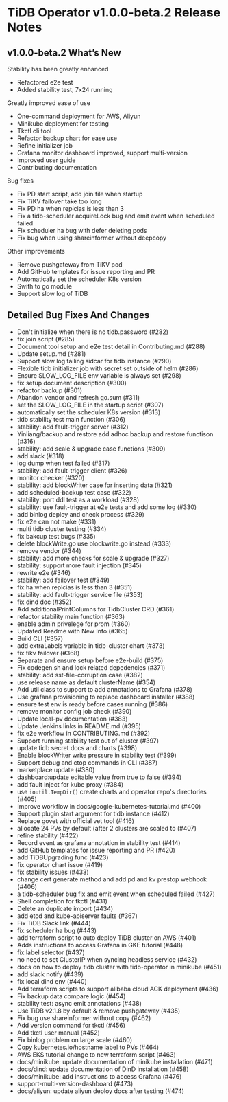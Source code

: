 # TiDB Operator v1.0.0-beta.2 Release Notes

## v1.0.0-beta.2 What’s New

Stability has been greatly enhanced
- Refactored e2e test
- Added stability test, 7x24 running

Greatly improved ease of use

- One-command deployment for AWS, Aliyun
- Minikube deployment for testing
- Tkctl cli tool
- Refactor backup chart for ease use
- Refine initializer job
- Grafana monitor dashboard improved, support multi-version
- Improved user guide
- Contributing documentation

Bug fixes

- Fix PD start script, add join file when startup
- Fix TiKV failover take too long
- Fix PD ha when replcias is less than 3
- Fix a tidb-scheduler acquireLock bug and emit event when scheduled failed
- Fix scheduler ha bug with defer deleting pods
- Fix bug when using shareinformer without deepcopy

Other improvements

- Remove pushgateway from TiKV pod
- Add GitHub templates for issue reporting and PR
- Automatically set the scheduler K8s version
- Swith to go module
- Support slow log of TiDB

## Detailed Bug Fixes And Changes

- Don't initialize when there is no tidb.password (#282)
- fix join script (#285)
- Document tool setup and e2e test detail in Contributing.md (#288)
- Update setup.md (#281)
- Support slow log tailing sidcar for tidb instance (#290)
- Flexible tidb initializer job with secret set outside of helm (#286)
- Ensure SLOW_LOG_FILE env variable is always set (#298)
- fix setup document description (#300)
- refactor backup (#301)
- Abandon vendor and refresh go.sum (#311)
- set the SLOW_LOG_FILE in the startup script (#307)
- automatically set the scheduler K8s version (#313)
- tidb stability test main function (#306)
- stability: add fault-trigger server (#312)
- Yinliang/backup and restore add adhoc backup and restore functison (#316)
- stability: add scale & upgrade case functions (#309)
- add slack (#318)
- log dump when test failed (#317)
- stability: add fault-trigger client (#326)
- monitor checker (#320)
- stability: add blockWriter case for inserting data (#321)
- add scheduled-backup test case (#322)
- stability: port ddl test as a workload (#328)
- stability: use fault-trigger at e2e tests and add some log (#330)
- add binlog deploy and check process (#329)
- fix e2e can not make (#331)
- multi tidb cluster testing (#334)
- fix bakcup test bugs (#335)
- delete blockWrite.go use blockwrite.go instead (#333)
- remove vendor (#344)
- stability: add more checks for scale & upgrade (#327)
- stability: support more fault injection (#345)
- rewrite e2e (#346)
- stability: add failover test (#349)
- fix ha when replcias is less than 3 (#351)
- stability: add fault-trigger service file (#353)
- fix dind doc (#352)
- Add additionalPrintColumns for TidbCluster CRD (#361)
- refactor stability main function (#363)
- enable admin privelege for prom (#360)
- Updated Readme with New Info (#365)
- Build CLI (#357)
- add extraLabels variable in tidb-cluster chart (#373)
- fix tikv failover (#368)
- Separate and ensure setup before e2e-build (#375)
- Fix codegen.sh and lock related depedencies (#371)
- stability: add sst-file-corruption case (#382)
- use release name as default clusterName (#354)
- Add util class to support to add annotations to Grafana (#378)
- Use grafana provisioning to replace dashboard installer (#388)
- ensure test env is ready before cases running (#386)
- remove monitor config job check (#390)
- Update local-pv documentation (#383)
- Update Jenkins links in README.md (#395)
- fix e2e workflow in CONTRIBUTING.md (#392)
- Support running stability test out of cluster (#397)
- update tidb secret docs and charts (#398)
- Enable blockWriter write pressure in stability test (#399)
- Support debug and ctop commands in CLI (#387)
- marketplace update (#380)
- dashboard:update editable value from true to false (#394)
- add fault inject for kube proxy (#384)
- use `ioutil.TempDir()` create charts and operator repo's directories (#405)
- Improve workflow in docs/google-kubernetes-tutorial.md (#400)
- Support plugin start argument for tidb instance (#412)
- Replace govet with official vet tool (#416)
- allocate 24 PVs by default (after 2 clusters are scaled to (#407)
- refine stability (#422)
- Record event as grafana annotation in stability test (#414)
- add GitHub templates for issue reporting and PR (#420)
- add TiDBUpgrading func (#423)
- fix operator chart issue (#419)
- fix stability issues (#433)
- change cert generate method and add pd and kv prestop webhook (#406)
- a tidb-scheduler bug fix and emit event when scheduled failed (#427)
- Shell completion for tkctl (#431)
- Delete an duplicate import (#434)
- add etcd and kube-apiserver faults (#367)
- Fix TiDB Slack link (#444)
- fix scheduler ha bug (#443)
- add terraform script to auto deploy TiDB cluster on AWS (#401)
- Adds instructions to access Grafana in GKE tutorial (#448)
- fix label selector (#437)
- no need to set ClusterIP when syncing headless service (#432)
- docs on how to deploy tidb cluster with tidb-operator in minikube (#451)
- add slack notify (#439)
- fix local dind env (#440)
- Add terraform scripts to support alibaba cloud ACK deployment (#436)
- Fix backup data compare logic (#454)
- stability test: async emit annotations (#438)
- Use TiDB v2.1.8 by default & remove pushgateway (#435)
- Fix bug use shareinformer without copy (#462)
- Add version command for tkctl (#456)
- Add tkctl user manual (#452)
- Fix binlog problem on large scale (#460)
- Copy kubernetes.io/hostname label to PVs (#464)
- AWS EKS tutorial change to new terraform script (#463)
- docs/minikube: update documentation of minikube installation (#471)
- docs/dind: update documentation of DinD installation (#458)
- docs/minikube: add instructions to access Grafana (#476)
- support-multi-version-dashboard (#473)
- docs/aliyun: update aliyun deploy docs after testing (#474)
